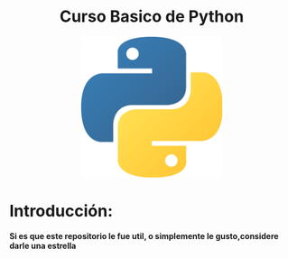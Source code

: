 <div align="center"> <h1>Curso Basico de Python</h1></div>

<div align="center"> <img src="https://raw.githubusercontent.com/EliazBobadilla/POO-y-Algoritmos-con-Python/main/Notas/src/python.png" width="250"> </div>

# Introducción:

**Si es que este repositorio le fue util, o simplemente le gusto,considere darle una estrella**